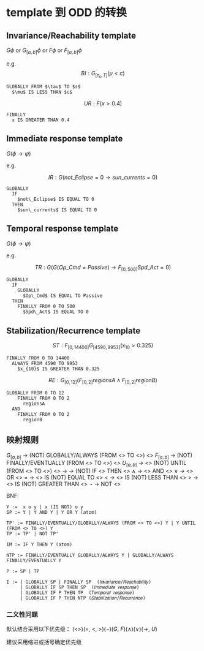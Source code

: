 # template 到 ODD 的转换

## Invariance/Reachability template

$G\phi$ or $G_{[a,b]}\phi$ or $F\phi$ or $F_{[a,b]}\phi$

e.g.
$$BI:G_{[\tau_{s},T]}(\mu < c)$$

```
GLOBALLY FROM $\tau$ TO $s$
  $\mu$ IS LESS THAN $c$
```

$$UR:F(x > 0.4)$$

```
FINALLY
  x IS GREATER THAN 0.4
```

## Immediate response template

$G(\phi \rightarrow \psi)$

e.g.

$$IR:G(not\_Eclipse=0 \rightarrow sun\_currents=0)$$

```
GLOBALLY
  IF
    $not\_Eclipse$ IS EQUAL TO 0
  THEN
    $sun\_currents$ IS EQUAL TO 0
```

## Temporal response template

$G(\phi \rightarrow \psi)$

e.g.

$$TR:G(G(Op\_Cmd=Passive)\rightarrow F_{[0,500]}Spd\_Act=0)$$

```
GLOBALLY
  IF
    GLOBALLY
      $Op\_Cmd$ IS EQUAL TO Passive
  THEN
    FINALLY FROM 0 TO 500
      $Spd\_Act$ IS EQUAL TO 0
```

## Stabilization/Recurrence template

$$ST:F_{[0,14400]}G_{[4590,9953]}(x_{10}>0.325)$$

```
FINALLY FROM 0 TO 14400
  ALWAYS FROM 4590 TO 9953
    $x_{10}$ IS GREATER THAN 0.325
```

$$RE:G_{[0,12]}(F_{[0,2]}regionsA \land F_{[0,2]}regionB)$$

```
GLOBALLY FROM 0 TO 12
    FINALLY FROM 0 TO 2
      regionsA
  AND
    FINALLY FROM 0 TO 2
      regionB
```

## 映射规则

$G_{[a,b]}$ -> (NOT) GLOBALLY/ALWAYS (FROM <> TO <>) <>
$F_{[a,b]}$ -> (NOT) FINALLY/EVENTUALLY (FROM <> TO <>) <>
$U_{[a,b]}$ -> <> (NOT) UNTIL (FROM <> TO <>) <>
$\rightarrow$ -> (NOT) IF <> THEN <>
$\land$ -> <> AND <>
$\lor$ -> <> OR <>
$=$ -> <> IS (NOT) EQUAL TO <>
$<$ -> <> IS (NOT) LESS THAN <>
$>$ -> <> IS (NOT) GREATER THAN <>
$\lnot$ -> NOT <>

BNF:

```
Y :=  x o y | x (IS NOT) o y
SP := Y | Y AND Y | Y OR Y (atom)

TP' := FINALLY/EVENTUALLY/GLOBALLY/ALWAYS (FROM <> TO <>) Y | Y UNTIL (FROM <> TO <>) Y
TP := TP' | NOT TP'

IM := IF Y THEN Y (atom)

NTP := FINALLY/EVENTUALLY GLOBALLY/ALWAYS Y | GLOBALLY/ALWAYS FINALLY/EVENTUALLY Y

P := SP | TP

I := | GLOBALLY SP | FINALLY SP  (𝐼𝑛𝑣𝑎𝑟𝑖𝑎𝑛𝑐𝑒/𝑅𝑒𝑎𝑐ℎ𝑎𝑏𝑖𝑙𝑖𝑡𝑦)
     | GLOBALLY IF SP THEN SP  (𝐼𝑚𝑚𝑒𝑑𝑖𝑎𝑡𝑒 𝑟𝑒𝑠𝑝𝑜𝑛𝑠𝑒)
     | GLOBALLY IF P THEN TP  (𝑇𝑒𝑚𝑝𝑜𝑟𝑎𝑙 𝑟𝑒𝑠𝑝𝑜𝑛𝑠𝑒)
     | GLOBALLY IF P THEN NTP (𝑆𝑡𝑎𝑏𝑖𝑙𝑖𝑧𝑎𝑡𝑖𝑜𝑛/𝑅𝑒𝑐𝑢𝑟𝑟𝑒𝑛𝑐𝑒)

```

### 二义性问题

默认结合采用以下优先级：
(<>)(=, <, >)($\lnot$)($G$, $F$)($\land$)($\lor$)($\rightarrow$, $U$)

建议采用缩进或括号确定优先级

